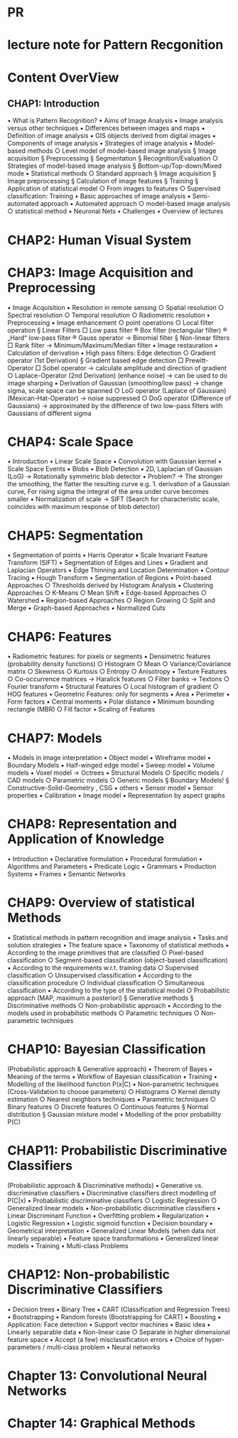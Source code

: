 # PR
# lecture note for Pattern Recgonition
# Content OverView


## CHAP1: Introduction
• What is Pattern Recognition?
	▪ Aims of Image Analysis
	▪ Image analysis versus other techniques
	▪ Differences between images and maps
	▪ Definition of image analysis
	▪ GIS objects derived from digital images
	▪ Components of image analysis
• Strategies of image analysis
	▪ Model-based methods 
		○ Level model of model-based image analysis
			§ Image acquisition
			§ Preprocessing
			§ Segmentation
			§ Recognition/Evaluation
		○ Strategies of model-based image analysis
			§ Bottom-up/Top-down/Mixed mode
	▪ Statistical methods
		○ Standard approach
			§ Image acquisition
			§ Image preprocessing
			§ Calculation of image features
			§ Training
			§ Application of statistical model
		○ From images to features
		○ Supervised classification: Training
• Basic approaches of image analysis
	▪ Semi-automated approach
	▪ Automated approach
		○ model-based image analysis
		○ statistical method
	▪ Neuronal Nets
• Challenges
• Overview of lectures


# CHAP2: Human Visual System

# CHAP3: Image Acquisition and Preprocessing
• Image Acquisition
	▪ Resolution in remote sensing
		○ Spatial resolution
		○ Spectral resolution
		○ Temporal resolution
		○ Radiometric resolution
• Preprocessing
	▪ Image enhancement
		○ point operations
		○ Local filter operation
			§ Linear Filters
				□ Low pass filter
					® Box filter (rectangular filter)
					® „Hard“ low-pass filter
					® Gauss operator
					-> Binomial filter
			§ Non-linear filters
				□ Rank filter
				-> Minimum/Maximum/Median filter
	▪ Image restauration
• Calculation of derivation
	▪ High pass filters: Edge detection
		○ Gradient operator (1st Derivation)
			§ Gradient based edge detection
				□ Prewitt-Operator
				□ Sobel operator
				-> calculate amplitude and direction of gradient
		○ Laplace-Operator (2nd Derivation) (enhance noise)
		-> can be used to do image sharping
	▪ Derivation of Gaussian (smoothing/low pass)
	-> change sigma, scale space can be spanned
		○ LoG operator (Laplace of Gaussian) (Mexican-Hat-Operator)
		-> noise suppressed
		○ DoG operator (Difference of Gaussians)
		-> approximated by the difference of two low-pass filters with Gaussians of different sigma


# CHAP4: Scale Space
• Introduction
• Linear Scale Space
	▪ Convolution with Gaussian kernel
• Scale Space Events
	▪ Blobs
• Blob Detection
	▪ 2D, Laplacian of Gaussian (LoG)
	-> Rotationally symmetric blob detector
	▪ Problem?
	-> The stronger the smoothing, the flatter the resulting curve
	    e.g. 1. derivation of a Gaussian curve, For rising sigma the integral of the area under curve becomes smaller
	▪ Normalization of scale
-> SIFT (Search for characteristic scale, coincides with maximum response of blob detector)
	
# CHAP5: Segmentation
• Segmentation of points
	▪ Harris Operator
	▪ Scale Invariant Feature Transform (SIFT)
• Segmentation of Edges and Lines
	▪ Gradient and Laplacian Operators
	▪ Edge Thinning and Location Determination
	▪ Contour Tracing
	▪ Hough Transform
• Segmentation of Regions
	▪ Point-based Approaches
		○ Thresholds derived by Histogram Analysis
	▪ Clustering Approaches
		○ K-Means
		○ Mean Shift
	▪ Edge-based Approaches
		○ Watershed
	▪ Region-based Approaches
		○ Region Growing
		○ Split and Merge
	▪ Graph-based Approaches
	▪ Normalized Cuts

# CHAP6: Features
• Radiometric features: for pixels or segments
	▪ Densimetric features (probability density functions)
		○ Histogram
		○ Mean
		○ Variance/Covariance matrix
		○ Skewness
		○ Kurtosis
		○ Entropy
		○ Anisotropy
	▪ Texture Features
		○ Co-occurrence matrices
		-> Haralick features
		○ Filter banks
		-> Textons
		○ Fourier transform
	▪ Structural Features
		○ Local histogram of gradient
		○ HOG features
• Geometric Features: only for segments
	▪ Area
	▪ Perimeter
	▪ Form factors
	▪ Central moments
	▪ Polar distance
	▪ Minimum bounding rectangle (MBR)
		○ Fill factor
• Scaling of Features

# CHAP7: Models
• Models in image interpretation
• Object model
	▪ Wireframe model
	▪ Boundary Models
	▪ Half-winged edge model
	▪ Sweep model
	▪ Volume models
	▪ Voxel model
	-> Octrees
	▪ Structural Models
		○ Specific models / CAD models
		○ Parametric models
		○ Generic models
			§ Boundary Models!
			§ Constructive-Solid-Geometry , CSG
	▪ others
• Sensor model
	▪ Sensor properties
	▪ Calibration
• Image model
	▪ Representation by aspect graphs


# CHAP8: Representation and Application of Knowledge
• Introduction
	▪ Declarative formulation
	▪ Procedural formulation
• Algorithms and Parameters
• Predicate Logic
• Grammars
• Production Systems
• Frames
• Semantic Networks

# CHAP9: Overview of statistical Methods
• Statistical methods in pattern recognition and image analysis
• Tasks and solution strategies
• The feature space
• Taxonomy of statistical methods
	▪ According to the image primitives that are classified
		○ Pixel-based classification
		○ Segment-based classification (object-based classification)
	▪ According to the requirements w.r.t. training data
		○ Supervised classification
		○ Unsupervised classification
	▪ According to the classification procedure
		○ Individual classification
		○ Simultaneous classification
	▪ According to the type of the statistical model
		○ Probabilistic approach (MAP, maximum a posteriori)
			§ Generative methods
			§ Discriminative methods
		○ Non-probabilistic approach
	▪ According to the models used in probabilistic methods
		○ Parametric techniques
		○ Non-parametric techniques
		
# CHAP10: Bayesian Classification
(Probabilistic approach & Generative approach)
• Theorem of Bayes
	▪ Meaning of the terms
	▪ Workflow of Bayesian classification
	▪ Training
• Modelling of the likelihood function P(x|C)
	▪ Non-parametric techniques
	(Cross-Validation to choose parameters)
		○ Histograms
		○ Kernel density estimation
		○ Nearest neighbors techniques
	▪ Parametric techniques
		○ Binary features
		○ Discrete features
		○ Continuous features
			§ Normal distribution
			§ Gaussian mixture model
• Modelling of the prior probability P(C)

# CHAP11: Probabilistic Discriminative Classifiers
(Probabilistic approach & Discriminative methods)
• Generative vs. discriminative classifiers
	▪ Discriminative classifiers direct modelling of P(C|x)
	▪ Probabilistic discriminative classifiers
		○ Logistic Regression
		○ Generalized linear models
	▪ Non-probabilistic discriminative classifiers
• Linear Discriminant Function
	▪ Overfitting problem
	▪ Regularization
• Logistic Regression
	▪ Logistic sigmoid function
	▪ Decision boundary
	▪ Geometrical interpretation
• Generalized Linear Models (when data not linearly separable)
	▪ Feature space transformations
	▪ Generalized linear models
• Training
• Multi-class Problems

# CHAP12: Non-probabilistic Discriminative Classifiers
• Decision trees
	▪ Binary Tree
	▪ CART (Classification and Regression Trees)
• Bootstrapping
• Random forests (Bootstrapping for CART)
• Boosting
	▪ Application: Face detection
• Support vector machines
	▪ Basic idea
	▪ Linearly separable data
	▪ Non-linear case
		○ Separate in higher dimensional feature space
	▪ Accept (a few) misclassification errors
	▪ Choice of hyper-parameters / multi-class problem
• Neural networks

# Chapter 13: Convolutional Neural Networks

# Chapter 14: Graphical Methods




